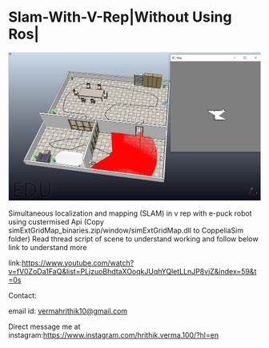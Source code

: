 # Slam-With-V-Rep|Without Using Ros|
![](picture/gridmap.PNG)


 Simultaneous localization and mapping (SLAM) in v rep with e-puck robot using custermised Api (Copy simExtGridMap_binaries.zip/window/simExtGridMap.dll to CoppeliaSim folder)
 Read thread script of scene to understand working and follow below link to understand more
 
 link:https://www.youtube.com/watch?v=fV0ZoDa1FaQ&list=PLjzuoBhdtaXOoqkJUqhYQletLLnJP8vjZ&index=59&t=0s
 
 Contact:
 
 email id: vermahrithik10@gmail.com 
 
 Direct message me at instagram:https://www.instagram.com/hrithik.verma.100/?hl=en
 
